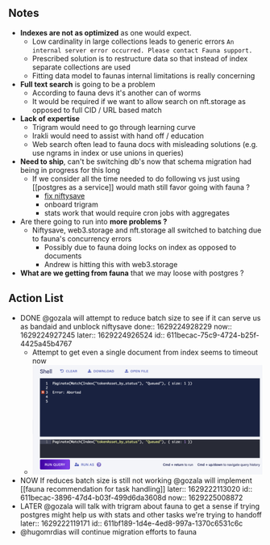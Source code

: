 ## Notes
- **Indexes are not as optimized** as one would expect.
	- Low cardinality in large collections leads to generic errors `An internal server error occurred. Please contact Fauna support.`
	- Prescribed solution is to restructure data so that instead of index separate collections are used
	- Fitting data model to faunas internal limitations is really concerning
- **Full text search** is going to be a problem
	- According to fauna devs it's another can of worms
	- It would be required if we want to allow search on nft.storage as opposed to full CID / URL based match
- **Lack of expertise**
	- Trigram would need to go through learning curve
	- Irakli would need to assist with hand off / education
	- Web search often lead to fauna docs with misleading solutions (e.g. use ngrams in index or use unions in queries)
- **Need to ship**, can't be switching db's now that schema migration had being in progress for this long
	- If we consider all the time needed to do following vs just using [[postgres as a service]] would  math still favor going with fauna ?
		- [fix niftysave](https://github.com/ipfs-shipyard/nft.storage/issues/316)
		- onboard trigram
		- stats work that would require cron jobs with aggregates
- Are there going to run into **more problems ?**
	- Niftysave, web3.storage and nft.storage all switched to batching due to fauna's concurrency errors
		- Possibly due to fauna doing locks on index as opposed to documents
		- Andrew is hitting this with web3.storage
- **What are we getting from fauna** that we may loose with postgres ?
## Action List
- DONE @gozala will attempt to reduce batch size to see if it can serve us as bandaid and unblock niftysave
  done:: 1629224928229
  now:: 1629224927245
  later:: 1629224926524
  id:: 611becac-75c9-4724-b25f-4425a45b4767
	- Attempt to get even a single document from index seems to timeout now
	- ![Screen Shot 2021-08-17 at 11.00.23 AM.png](../assets/Screen_20Shot_202021-08-17_20at_2011.00.23_20AM_1629224948562_0.png)
- NOW If reduces batch size is still not working @gozala will implement [[fauna recommendation for task handling]]
  later:: 1629222113020
  id:: 611becac-3896-47d4-b03f-499d6da3608d
  now:: 1629225008872
- LATER @gozala will talk with trigram about fauna to get a sense if trying postgres might help us with stats and other tasks we're trying to handoff
  later:: 1629222119171
  id:: 611bf189-1d4e-4ed8-997a-1370c6531c6c
- @hugomrdias will continue migration efforts to fauna